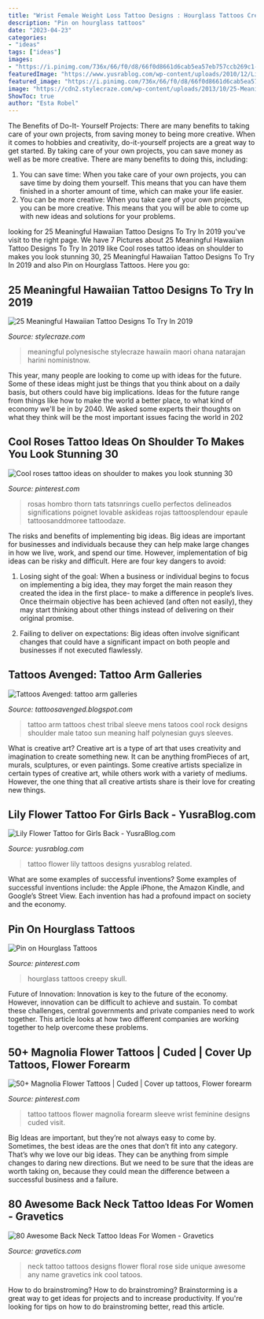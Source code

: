```yaml
---
title: "Wrist Female Weight Loss Tattoo Designs : Hourglass Tattoos Creepy Skull"
description: "Pin on hourglass tattoos"
date: "2023-04-23"
categories:
- "ideas"
tags: ["ideas"]
images:
- "https://i.pinimg.com/736x/66/f0/d8/66f0d8661d6cab5ea57eb757ccb269c1--creepy-tattoos-skull-tattoos.jpg"
featuredImage: "https://www.yusrablog.com/wp-content/uploads/2010/12/Lily-Flower-Tattoo-for-Girls-Back.jpg"
featured_image: "https://i.pinimg.com/736x/66/f0/d8/66f0d8661d6cab5ea57eb757ccb269c1--creepy-tattoos-skull-tattoos.jpg"
image: "https://cdn2.stylecraze.com/wp-content/uploads/2013/10/25-Meaningful-Hawaiian-Tattoo-Designs-To-Try-In-2019-1.jpg"
ShowToc: true
author: "Esta Robel"
---
```



The Benefits of Do-It- Yourself Projects: There are many benefits to taking care of your own projects, from saving money to being more creative.
When it comes to hobbies and creativity, do-it-yourself projects are a great way to get started. By taking care of your own projects, you can save money as well as be more creative. There are many benefits to doing this, including: 
1. You can save time: When you take care of your own projects, you can save time by doing them yourself. This means that you can have them finished in a shorter amount of time, which can make your life easier. 
2. You can be more creative: When you take care of your own projects, you can be more creative. This means that you will be able to come up with new ideas and solutions for your problems. 

	

		
looking for 25 Meaningful Hawaiian Tattoo Designs To Try In 2019 you've visit to the right page. We have 7 Pictures about 25 Meaningful Hawaiian Tattoo Designs To Try In 2019 like Cool roses tattoo ideas on shoulder to makes you look stunning 30, 25 Meaningful Hawaiian Tattoo Designs To Try In 2019 and also Pin on Hourglass Tattoos. Here you go:
		
    
## 25 Meaningful Hawaiian Tattoo Designs To Try In 2019

<img loading=lazy src="https://cdn2.stylecraze.com/wp-content/uploads/2013/10/25-Meaningful-Hawaiian-Tattoo-Designs-To-Try-In-2019-1.jpg" onerror="this.onerror=null;this.src='https://tse3.mm.bing.net/th?id=OIP.L1xCRp7Alo4L8AzQlEeJYgHaIV&amp;pid=15.1';" alt="25 Meaningful Hawaiian Tattoo Designs To Try In 2019">

_Source: stylecraze.com_

>meaningful polynesische stylecraze hawaiin maori ohana natarajan harini noministnow. 

	

This year, many people are looking to come up with ideas for the future. Some of these ideas might just be things that you think about on a daily basis, but others could have big implications. Ideas for the future range from things like how to make the world a better place, to what kind of economy we'll be in by 2040. We asked some experts their thoughts on what they think will be the most important issues facing the world in 202
    
## Cool Roses Tattoo Ideas On Shoulder To Makes You Look Stunning 30

<img loading=lazy src="https://i.pinimg.com/736x/72/47/f3/7247f375585e5c8e069247dda9cfb579.jpg" onerror="this.onerror=null;this.src='https://tse2.mm.bing.net/th?id=OIP.T-5WBb35-6saUBsFipfqkgHaHU&amp;pid=15.1';" alt="Cool roses tattoo ideas on shoulder to makes you look stunning 30">

_Source: pinterest.com_

>rosas hombro thorn tats tatsnrings cuello perfectos delineados significations poignet lovable askideas rojas tattoosplendour epaule tattoosanddmoree tattoodaze. 

	

The risks and benefits of implementing big ideas.
Big ideas are important for businesses and individuals because they can help make large changes in how we live, work, and spend our time. However, implementation of big ideas can be risky and difficult. Here are four key dangers to avoid:
1. Losing sight of the goal: When a business or individual begins to focus on implementing a big idea, they may forget the main reason they created the idea in the first place- to make a difference in people’s lives. Once theirmain objective has been achieved (and often not easily), they may start thinking about other things instead of delivering on their original promise.

2. Failing to deliver on expectations: Big ideas often involve significant changes that could have a significant impact on both people and businesses if not executed flawlessly.

    
## Tattoos Avenged: Tattoo Arm Galleries

<img loading=lazy src="http://2.bp.blogspot.com/-vUjBSSGKQYI/ThYJqnaDiuI/AAAAAAAAAJg/u4b3AkPwUGo/s1600/27_tribal-rock-styled-tattoo-on-arm-and-chest_540x550.jpg" onerror="this.onerror=null;this.src='https://tse4.mm.bing.net/th?id=OIP.wqOOMYgYN-o6jZrRCOQHggHaHi&amp;pid=15.1';" alt="Tattoos Avenged: tattoo arm galleries">

_Source: tattoosavenged.blogspot.com_

>tattoo arm tattoos chest tribal sleeve mens tatoos cool rock designs shoulder male tatoo sun meaning half polynesian guys sleeves. 

	

What is creative art?
Creative art is a type of art that uses creativity and imagination to create something new. It can be anything fromPieces of art, murals, sculptures, or even paintings. Some creative artists specialize in certain types of creative art, while others work with a variety of mediums. However, the one thing that all creative artists share is their love for creating new things.

    
## Lily Flower Tattoo For Girls Back - YusraBlog.com

<img loading=lazy src="https://www.yusrablog.com/wp-content/uploads/2010/12/Lily-Flower-Tattoo-for-Girls-Back.jpg" onerror="this.onerror=null;this.src='https://tse3.mm.bing.net/th?id=OIP.olWfw3vIUHgXhcHMk-TelwHaJ4&amp;pid=15.1';" alt="Lily Flower Tattoo for Girls Back - YusraBlog.com">

_Source: yusrablog.com_

>tattoo flower lily tattoos designs yusrablog related. 

	

What are some examples of successful inventions?
Some examples of successful inventions include: the Apple iPhone, the Amazon Kindle, and Google’s Street View. Each invention has had a profound impact on society and the economy.

    
## Pin On Hourglass Tattoos

<img loading=lazy src="https://i.pinimg.com/736x/66/f0/d8/66f0d8661d6cab5ea57eb757ccb269c1--creepy-tattoos-skull-tattoos.jpg" onerror="this.onerror=null;this.src='https://tse1.mm.bing.net/th?id=OIP.o07o1409NL32cdaDvJDuFADlEQ&amp;pid=15.1';" alt="Pin on Hourglass Tattoos">

_Source: pinterest.com_

>hourglass tattoos creepy skull. 

	

Future of Innovation:
Innovation is key to the future of the economy. However, innovation can be difficult to achieve and sustain. To combat these challenges, central governments and private companies need to work together. This article looks at how two different companies are working together to help overcome these problems.

    
## 50+ Magnolia Flower Tattoos | Cuded | Cover Up Tattoos, Flower Forearm

<img loading=lazy src="https://i.pinimg.com/736x/5f/26/44/5f2644fdc74913c5b685d69644a249b7.jpg" onerror="this.onerror=null;this.src='https://tse1.mm.bing.net/th?id=OIP.H1F7bBCxvj-9LIR3B2HqXwHaKA&amp;pid=15.1';" alt="50+ Magnolia Flower Tattoos | Cuded | Cover up tattoos, Flower forearm">

_Source: pinterest.com_

>tattoo tattoos flower magnolia forearm sleeve wrist feminine designs cuded visit. 

	

Big Ideas are important, but they’re not always easy to come by. Sometimes, the best ideas are the ones that don’t fit into any category. That’s why we love our big ideas. They can be anything from simple changes to daring new directions. But we need to be sure that the ideas are worth taking on, because they could mean the difference between a successful business and a failure.

    
## 80 Awesome Back Neck Tattoo Ideas For Women - Gravetics

<img loading=lazy src="http://www.gravetics.com/wp-content/uploads/2016/11/Flower-Back-Of-Neck-Tattoo-Design.jpg" onerror="this.onerror=null;this.src='https://tse1.mm.bing.net/th?id=OIP.BTv524IxOsefKNRCGMNcawHaIJ&amp;pid=15.1';" alt="80 Awesome Back Neck Tattoo Ideas For Women - Gravetics">

_Source: gravetics.com_

>neck tattoo tattoos designs flower floral rose side unique awesome any name gravetics ink cool tatoos. 

	

How to do brainstroming?
How to do brainstroming? Brainstorming is a great way to get ideas for projects and to increase productivity. If you're looking for tips on how to do brainstroming better, read this article.

